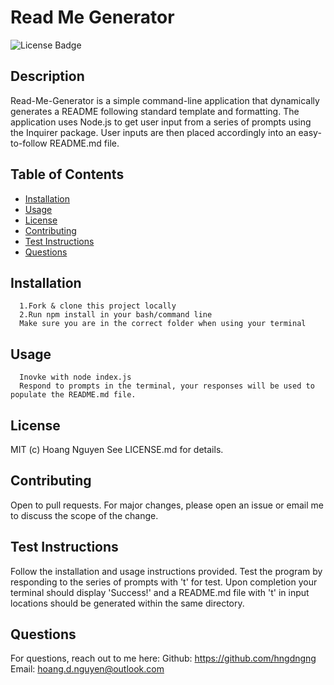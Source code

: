 
  # Read Me Generator 
  ![License Badge](https://img.shields.io/badge/License-MIT-Green)
  
  ## Description 
  Read-Me-Generator is a simple command-line application that dynamically generates a README following standard template and formatting. The application uses Node.js to get user input from a series of prompts using the Inquirer package. User inputs are then placed accordingly into an easy-to-follow README.md file.

  ## Table of Contents
  * [Installation](#installation)
  * [Usage](#usage)
  * [License](#license)
  * [Contributing](#contributing)
  * [Test Instructions](#test-instructions)
  * [Questions](#questions)

  ## Installation
      1.Fork & clone this project locally  
      2.Run npm install in your bash/command line  
      Make sure you are in the correct folder when using your terminal

  ## Usage
      Inovke with node index.js
      Respond to prompts in the terminal, your responses will be used to populate the README.md file.

  ## License
  MIT (c) Hoang Nguyen
  See LICENSE.md for details.

  ## Contributing
  Open to pull requests. For major changes, please open an issue or email me to discuss the scope of the change. 

  ## Test Instructions
  Follow the installation and usage instructions provided. Test the program by responding to the series of prompts with 't' for test. Upon completion your terminal should display 'Success!' and a README.md file with 't' in input locations should be generated within the same directory. 

  ## Questions
  For questions, reach out to me here:
  Github: https://github.com/hngdngng  
  Email: [hoang.d.nguyen@outlook.com](mailto:hoang.d.nguyen@outlook.com)
  